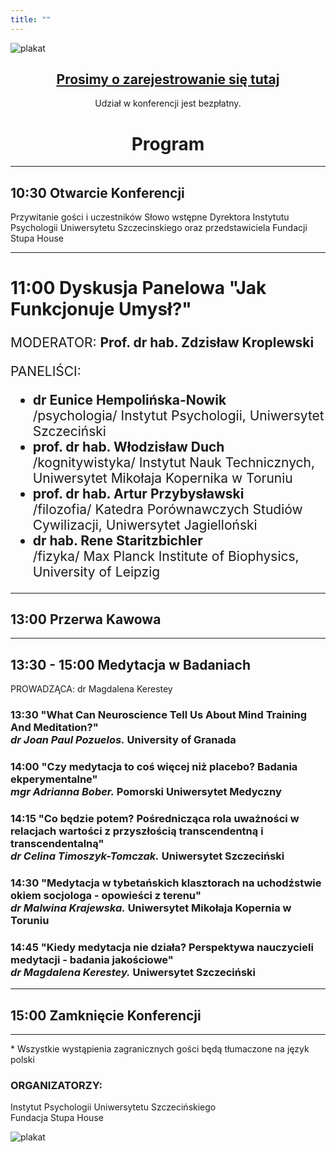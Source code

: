 ```yaml
---
title: ""
---
```


![plakat](/images/header.jpg)

<script src="https://unpkg.com/htmx.org@1.9.0"></script>
<center>
    <a href="/registration"><h2 style="text-decoration: underline; color: var(--links);">Prosimy o zarejestrowanie się tutaj</h2></a>
</center>

<center>Udział w konferencji jest bezpłatny.</center>

<style>
    #program #panel-discussion h2 {font-size: 2em;}
    #program #panel-discussion p, #program #panel-discussion ul {font-size: 1.5em;}
</style>
<div id="program">

<center>
    <h1>Program</h1>
</center>

---

## 10:30 Otwarcie Konferencji

Przywitanie gości i uczestników Słowo wstępne Dyrektora Instytutu Psychologii Uniwersytetu Szczecinskiego oraz przedstawiciela Fundacji Stupa House

---

<div id="panel-discussion">

## 11:00 Dyskusja Panelowa "Jak Funkcjonuje Umysł?"

MODERATOR: **Prof. dr hab. Zdzisław Kroplewski**

PANELIŚCI:
* **dr Eunice Hempolińska-Nowik**<br/> /psychologia/ Instytut Psychologii, Uniwersytet Szczeciński
* **prof. dr hab. Włodzisław Duch**<br/> /kognitywistyka/ Instytut Nauk Technicznych, Uniwersytet Mikołaja Kopernika w Toruniu
* **prof. dr hab. Artur Przybysławski**<br/> /filozofia/ Katedra Porównawczych Studiów Cywilizacji, Uniwersytet Jagielloński
* **dr hab. Rene Staritzbichler**<br/> /fizyka/ Max Planck Institute of Biophysics, University of Leipzig

</div>

---

## 13:00 Przerwa Kawowa

---

## 13:30 - 15:00 Medytacja w Badaniach

PROWADZĄCA: dr Magdalena Kerestey

### 13:30 "What Can Neuroscience Tell Us About Mind Training And Meditation?"<br/>_dr Joan Paul Pozuelos._ University of Granada

### 14:00 "Czy medytacja to coś więcej niż placebo? Badania ekperymentalne"<br/>_mgr Adrianna Bober._ Pomorski Uniwersytet Medyczny

### 14:15 "Co będzie potem? Pośrednicząca rola uważności w relacjach wartości z przyszłością transcendentną i transcendentalną"<br/>_dr Celina Timoszyk-Tomczak._ Uniwersytet Szczeciński

### 14:30 "Medytacja w tybetańskich klasztorach na uchodźstwie okiem socjologa - opowieści z terenu"<br/>_dr Malwina Krajewska._ Uniwersytet Mikołaja Kopernia w Toruniu

### 14:45 "Kiedy medytacja nie działa? Perspektywa nauczycieli medytacji - badania jakościowe"<br/>_dr Magdalena Kerestey._ Uniwersytet Szczeciński

---

## 15:00 Zamknięcie Konferencji

---

\* Wszystkie wystąpienia zagranicznych gości będą tłumaczone na język polski

### ORGANIZATORZY:

Instytut Psychologii Uniwersytetu Szczecińskiego<br/>
Fundacja Stupa House

</div>

![plakat](/images/footer.jpg)